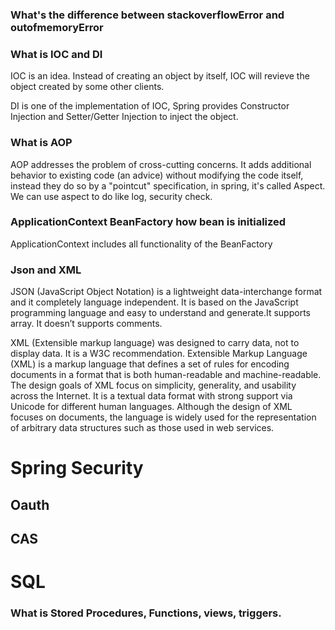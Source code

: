 ### What's the difference between stackoverflowError and outofmemoryError

### What is IOC and DI
IOC is an idea. Instead of creating an object by itself, IOC will revieve the object created by some other clients.

DI is one of the implementation of IOC, Spring provides Constructor Injection and Setter/Getter Injection to inject the object.

### What is AOP
AOP addresses the problem of cross-cutting concerns. It adds additional behavior to existing code (an advice) without modifying the code itself, instead they do so by a "pointcut" specification, in spring, it's called Aspect. We can use aspect to do like log, security check.

### ApplicationContext BeanFactory how bean is initialized
ApplicationContext includes all functionality of the BeanFactory

### Json and XML
JSON (JavaScript Object Notation) is a lightweight data-interchange format and it completely language independent. It is based on the JavaScript programming language and easy to understand and generate.It supports array. It doesn’t supports comments.

XML (Extensible markup language) was designed to carry data, not to display data. It is a W3C recommendation. Extensible Markup Language (XML) is a markup language that defines a set of rules for encoding documents in a format that is both human-readable and machine-readable. The design goals of XML focus on simplicity, generality, and usability across the Internet. It is a textual data format with strong support via Unicode for different human languages. Although the design of XML focuses on documents, the language is widely used for the representation of arbitrary data structures such as those used in web services.

# Spring Security

## Oauth

## CAS

# SQL

### What is Stored Procedures, Functions, views, triggers.


